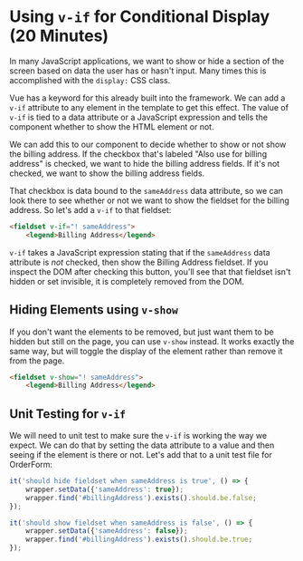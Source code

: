# Using `v-if` for Conditional Display (20 Minutes)

In many JavaScript applications, we want to show or hide a section of the screen based on data the user has or hasn't input. Many times this is accomplished with the `display:` CSS class.

Vue has a keyword for this already built into the framework. We can add a `v-if` attribute to any element in the template to get this effect. The value of `v-if` is tied to a data attribute or a JavaScript expression and tells the component whether to show the HTML element or not.

We can add this to our component to decide whether to show or not show the billing address. If the checkbox that's labeled "Also use for billing address" is checked, we want to hide the billing address fields. If it's not checked, we want to show the billing address fields.

That checkbox is data bound to the `sameAddress` data attribute, so we can look there to see whether or not we want to show the fieldset for the billing address. So let's add a `v-if` to that fieldset:

``` HTML
<fieldset v-if="! sameAddress">
    <legend>Billing Address</legend>
```

`v-if` takes a JavaScript expression stating that if the `sameAddress` data attribute is *not* checked, then show the Billing Address fieldset. If you inspect the DOM after checking this button, you'll see that that fieldset isn't hidden or set invisible, it is completely removed from the DOM.

## Hiding Elements using `v-show`

If you don't want the elements to be removed, but just want them to be hidden but still on the page, you can use `v-show` instead. It works exactly the same way, but will toggle the display of the element rather than remove it from the page.

``` HTML
<fieldset v-show="! sameAddress">
    <legend>Billing Address</legend>
```

## Unit Testing for `v-if`

We will need to unit test to make sure the `v-if` is working the way we expect. We can do that by setting the data attribute to a value and then seeing if the element is there or not. Let's add that to a unit test file for OrderForm:

```JavaScript
it('should hide fieldset when sameAddress is true', () => {
    wrapper.setData({'sameAddress': true});
    wrapper.find('#billingAddress').exists().should.be.false;
});

it('should show fieldset when sameAddress is false', () => {
    wrapper.setData({'sameAddress': false});
    wrapper.find('#billingAddress').exists().should.be.true;
});
```